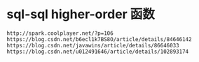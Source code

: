 # sql-sql higher-order 函数
```
http://spark.coolplayer.net/?p=106
https://blog.csdn.net/b6ecl1k7BS8O/article/details/84646142
https://blog.csdn.net/javawins/article/details/86646033
https://blog.csdn.net/u012491646/article/details/102893174
```










